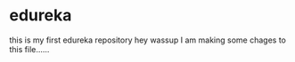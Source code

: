 # edureka
this is my first edureka repository
hey wassup
I am making some chages to this file......
